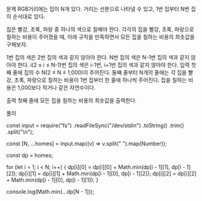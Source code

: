 문제
RGB거리에는 집이 N개 있다. 거리는 선분으로 나타낼 수 있고, 1번 집부터 N번 집이 순서대로 있다.

집은 빨강, 초록, 파랑 중 하나의 색으로 칠해야 한다. 각각의 집을 빨강, 초록, 파랑으로 칠하는 비용이 주어졌을 때, 아래 규칙을 만족하면서 모든 집을 칠하는 비용의 최솟값을 구해보자.

1번 집의 색은 2번 집의 색과 같지 않아야 한다.
N번 집의 색은 N-1번 집의 색과 같지 않아야 한다.
i(2 ≤ i ≤ N-1)번 집의 색은 i-1번, i+1번 집의 색과 같지 않아야 한다.
입력
첫째 줄에 집의 수 N(2 ≤ N ≤ 1,000)이 주어진다. 둘째 줄부터 N개의 줄에는 각 집을 빨강, 초록, 파랑으로 칠하는 비용이 1번 집부터 한 줄에 하나씩 주어진다. 집을 칠하는 비용은 1,000보다 작거나 같은 자연수이다.

출력
첫째 줄에 모든 집을 칠하는 비용의 최솟값을 출력한다.

풀이

const input = require("fs")
.readFileSync("/dev/stdin")
.toString()
.trim()
.split("\n");

const [N, ...homes] = input.map((v) => v.split(" ").map(Number));

const dp = homes;

for (let i = 1; i < N; i++) {
dp[i][0] = dp[i][0] + Math.min(dp[i - 1][1], dp[i - 1][2]);
dp[i][1] = dp[i][1] + Math.min(dp[i - 1][0], dp[i - 1][2]);
dp[i][2] = dp[i][2] + Math.min(dp[i - 1][0], dp[i - 1][1]);
}

console.log(Math.min(...dp[N - 1]));
